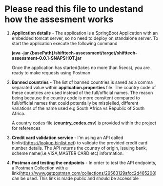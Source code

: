Please read this file to undestand how the assesment works
==========================================================

1. <b>Application details</b> - 
    The application is a SpringBoot Application with an embedded tomcat server, so no need to deploy on standalone server. 
    To start the application execute the following command


    <b>java -jar {basePath}/shifttech-assessment/target/shifttech-assessment-0.0.1-SNAPSHOT.jar</b>
    

    Once the application has started(takes no more than 5secs), you are ready to make requests using Postman

2. <b>Banned countries</b> - 
    The list of banned countries is saved as a comma separated value within <b>application.properties</b> file. 
    The country code of these countries are used instead of the full/official names.
    The reason being because the country code is more consitent compared to full/official names that could potentially be misplelled, 
    different variations of the name used e.g South Africa vs Republic of South Africa.
    
    A country codes file (<b>country_codes.csv</b>) is provided within the project for references
   
3. <b>Credit card validation service</b> - 
    I'm using an API called binlist(https://lookup.binlist.net) to validate the provided credit card number details. 
    The API returns the country of origin, issuing bank, scheme name(i.e VISA,MASTER CARD etc) information.

4. <b>Postman and testing the endpoints</b> - 
    In order to test the API endpoints, a Postman Collection with a link(https://www.getpostman.com/collections/29563129afcc2d485208) can be used. This link is made public and should be accessible

